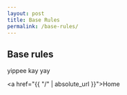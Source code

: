```yaml
---
layout: post
title: Base Rules
permalink: /base-rules/
---
```


## Base rules

yippee kay yay

<a href="{{ "/" | absolute_url }}">Home</a>
